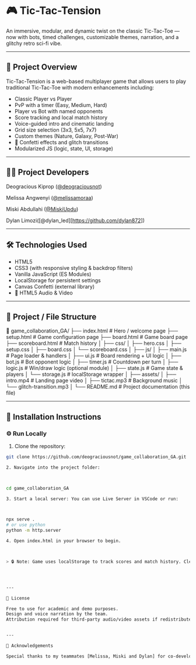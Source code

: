 # 🎮 Tic-Tac-Tension

An immersive, modular, and dynamic twist on the classic Tic-Tac-Toe — now with bots, timed challenges, customizable themes, narration, and a glitchy retro sci-fi vibe.

---

## 🧠 Project Overview

Tic-Tac-Tension is a web-based multiplayer game that allows users to play traditional Tic-Tac-Toe with modern enhancements including:

- Classic Player vs Player
- PvP with a timer (Easy, Medium, Hard)
- Player vs Bot with named opponents
- Score tracking and local match history
- Voice-guided intro and cinematic landing
- Grid size selection (3x3, 5x5, 7x7)
- Custom themes (Nature, Galaxy, Post-War)
- 🎉 Confetti effects and glitch transitions
- Modularized JS (logic, state, UI, storage)

---

## 👨‍💻 Project Developers

Deogracious Kiprop ([@deograciousnot](https://github.com/deograciousnot)) 

Melissa Angwenyi ([@melissamoraa](https://github.com/melissamoraa)) 

Miski Abdullahi  ([@MiskiUpdu](https://github.com/MiskiUpdu))   
                                                                                                                                            
Dylan Limozi([@dylan_led][https://github.com/dylan872])
                                                                                                                                                 
---

## 🛠 Technologies Used

- HTML5  
- CSS3 (with responsive styling & backdrop filters)  
- Vanilla JavaScript (ES Modules)  
- LocalStorage for persistent settings  
- Canvas Confetti (external library)  
- 🎵 HTML5 Audio & Video

---

## 📂 Project / File Structure

📁 game_collaboration_GA/ ├── index.html               # Hero / welcome page ├── setup.html               # Game configuration page ├── board.html               # Game board page ├── scoreboard.html          # Match history │ ├── css/ │   ├── hero.css │   ├── setup.css │   ├── board.css │   └── scoreboard.css │ ├── js/ │   ├── main.js              # Page loader & handlers │   ├── ui.js                # Board rendering + UI logic │   ├── bot.js               # Bot opponent logic │   ├── timer.js             # Countdown per turn │   ├── logic.js             # Win/draw logic (optional module) │   ├── state.js             # Game state & players │   └── storage.js           # localStorage wrapper │ ├── assets/ │   ├── intro.mp4            # Landing page video │   ├── tictac.mp3           # Background music │   └── glitch-transition.mp3 │ └── README.md                # Project documentation (this file)

---

## 🧪 Installation Instructions

### ⚙ Run Locally

1. Clone the repository:
```bash
git clone https://github.com/deograciousnot/game_collaboration_GA.git

2. Navigate into the project folder:



cd game_collaboration_GA

3. Start a local server: You can use Live Server in VSCode or run:



npx serve .
# or use python
python -m http.server

4. Open index.html in your browser to begin.



> 🔒 Note: Game uses localStorage to track scores and match history. Clear storage to reset data.




---

🔖 License

Free to use for academic and demo purposes.
Design and voice narration by the team.
Attribution required for third-party audio/video assets if redistributed.


---

🙌 Acknowledgements

Special thanks to my teammates [Melissa, Miski and Dylan] for co-developing the landing page and early logic






